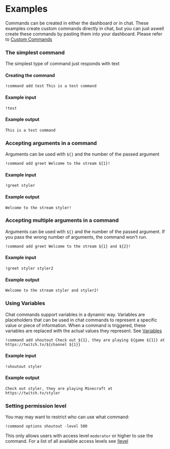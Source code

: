 # Examples

Commands can be created in either the dashboard or in chat. 
These examples create custom commands directly in chat, but
you can just aswell create these commands by pasting them
into your dashboard.
Please refer to [Custom Commands](index.md)

### The simplest command

The simplest type of command just responds with text

#### Creating the command

```
!command add test This is a test command
```

#### Example input

```
!test
```

#### Example output

```
This is a test command
```

### Accepting arguments in a command
Arguments can be used with `${}` and the number of the passed argument

```
!command add greet Welcome to the stream ${1}!
```

#### Example input

```
!greet styler
```

#### Example output

```
Welcome to the stream styler!
```

### Accepting multiple arguments in a command
Arguments can be used with `${}` and the number of the passed argument.
If you pass the wrong number of arguments, the command won't run.

```
!command add greet Welcome to the stream ${1} and ${2}!
```

#### Example input

```
!greet styler styler2
```

#### Example output

```
Welcome to the stream styler and styler2!
```

### Using Variables

Chat commands support variables in a dynamic way. Variables are placeholders that can be used in chat commands to represent a specific value or piece of information. When a command is triggered, these variables are replaced with the actual values they represent. See [Variables](../../variables)

```
!command add shoutout Check out ${1}, they are playing ${game ${1}} at https://twitch.tv/${channel ${1}}
```

#### Example input

```
!shoutout styler
```

#### Example output

```
Check out styler, they are playing Minecraft at https://twitch.tv/styler
```

### Setting permission level

You may may want to restrict who can use what command:

```
!command options shoutout -level 500
```
This only allows users with access level `moderator` or higher to use the command.
For a list of all available access levels see [!level](../default/level)

